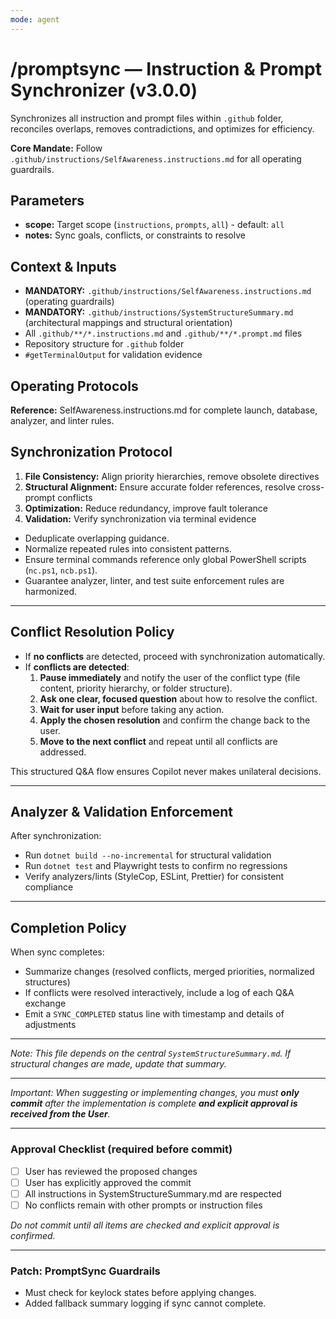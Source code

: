```yaml
---
mode: agent
---
```


# /promptsync — Instruction & Prompt Synchronizer (v3.0.0)

Synchronizes all instruction and prompt files within `.github` folder, reconciles overlaps, removes contradictions, and optimizes for efficiency.

**Core Mandate:** Follow `.github/instructions/SelfAwareness.instructions.md` for all operating guardrails.

## Parameters
- **scope:** Target scope (`instructions`, `prompts`, `all`) - default: `all`
- **notes:** Sync goals, conflicts, or constraints to resolve

## Context & Inputs
- **MANDATORY:** `.github/instructions/SelfAwareness.instructions.md` (operating guardrails)
- **MANDATORY:** `.github/instructions/SystemStructureSummary.md` (architectural mappings and structural orientation)
- All `.github/**/*.instructions.md` and `.github/**/*.prompt.md` files
- Repository structure for `.github` folder
- `#getTerminalOutput` for validation evidence

## Operating Protocols
**Reference:** SelfAwareness.instructions.md for complete launch, database, analyzer, and linter rules.

## Synchronization Protocol
1. **File Consistency:** Align priority hierarchies, remove obsolete directives
2. **Structural Alignment:** Ensure accurate folder references, resolve cross-prompt conflicts
3. **Optimization:** Reduce redundancy, improve fault tolerance
4. **Validation:** Verify synchronization via terminal evidence
- Deduplicate overlapping guidance.
- Normalize repeated rules into consistent patterns.
- Ensure terminal commands reference only global PowerShell scripts (`nc.ps1`, `ncb.ps1`).
- Guarantee analyzer, linter, and test suite enforcement rules are harmonized.

---

## Conflict Resolution Policy

- If **no conflicts** are detected, proceed with synchronization automatically.  
- If **conflicts are detected**:
  1. **Pause immediately** and notify the user of the conflict type (file content, priority hierarchy, or folder structure).  
  2. **Ask one clear, focused question** about how to resolve the conflict.  
  3. **Wait for user input** before taking any action.  
  4. **Apply the chosen resolution** and confirm the change back to the user.  
  5. **Move to the next conflict** and repeat until all conflicts are addressed.  

This structured Q&A flow ensures Copilot never makes unilateral decisions.

---

## Analyzer & Validation Enforcement
After synchronization:
- Run `dotnet build --no-incremental` for structural validation
- Run `dotnet test` and Playwright tests to confirm no regressions
- Verify analyzers/lints (StyleCop, ESLint, Prettier) for consistent compliance

---

## Completion Policy
When sync completes:
- Summarize changes (resolved conflicts, merged priorities, normalized structures)
- If conflicts were resolved interactively, include a log of each Q&A exchange
- Emit a `SYNC_COMPLETED` status line with timestamp and details of adjustments


---

_Note: This file depends on the central `SystemStructureSummary.md`. If structural changes are made, update that summary._

---

_Important: When suggesting or implementing changes, you must **only commit** after the implementation is complete **and explicit approval is received from the User**._

---

### Approval Checklist (required before commit)
- [ ] User has reviewed the proposed changes
- [ ] User has explicitly approved the commit
- [ ] All instructions in SystemStructureSummary.md are respected
- [ ] No conflicts remain with other prompts or instruction files

_Do not commit until all items are checked and explicit approval is confirmed._


---
### Patch: PromptSync Guardrails
- Must check for keylock states before applying changes.
- Added fallback summary logging if sync cannot complete.
